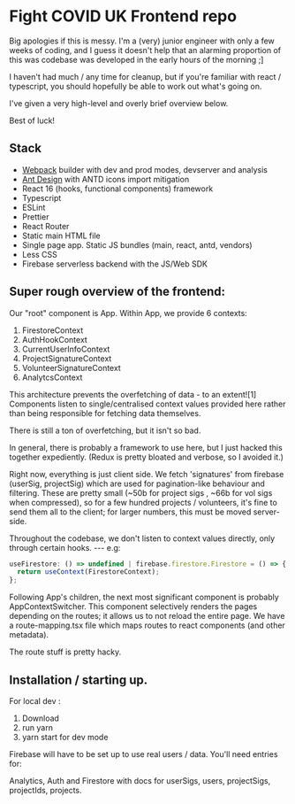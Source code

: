 # Fight COVID UK Frontend repo

Big apologies if this is messy. I'm a (very) junior engineer with only a few weeks of coding, and I guess it doesn't help that an alarming proportion of this was codebase was developed in the early hours of the morning ;]

I haven't had much / any time for cleanup, but if you're familiar with react / typescript, you should hopefully be able to work out what's going on.

I've given a very high-level and overly brief overview below.

Best of luck!

## Stack

* [Webpack](https://webpack.js.org) builder with dev and prod modes, devserver and analysis
* [Ant Design](https://ant.design) with ANTD icons import mitigation
* React 16 (hooks, functional components) framework
* Typescript
* ESLint
* Prettier
* React Router
* Static main HTML file
* Single page app. Static JS bundles (main, react, antd, vendors)
* Less CSS
* Firebase serverless backend with the JS/Web SDK


## Super rough overview of the frontend:
Our "root" component is App. Within App, we provide 6 contexts:
1. FirestoreContext
2. AuthHookContext
3. CurrentUserInfoContext
4. ProjectSignatureContext
5. VolunteerSignatureContext 
6. AnalytcsContext

This architecture prevents the overfetching of data - to an extent![1] Components listen to single/centralised context values provided 
here rather than being responsible for fetching data themselves. 

There is still a ton of overfetching, but it isn't so bad.

In general, there is probably a framework to use here, but I just hacked this together expediently. (Redux is pretty bloated and verbose, so I avoided it.)


Right now, everything is just client side. We fetch 'signatures' from firebase (userSig, projectSig) which are used for
pagination-like behaviour and filtering. These are pretty small (~50b for project sigs , ~66b for vol sigs when compressed), so
for a few hundred projects / volunteers, it's fine to send them all to the client; for larger numbers, this must be moved
server-side.

Throughout the codebase, we don't listen to context values directly, only through certain hooks.
--- e.g:
```javascript
useFirestore: () => undefined | firebase.firestore.Firestore = () => {
  return useContext(FirestoreContext);
};
```

Following App's children, the next most significant component is probably AppContextSwitcher. This component selectively renders the pages depending on the
routes; it allows us to not reload the entire page. We have a route-mapping.tsx file which maps routes to react components (and other metadata).

The route stuff is pretty hacky. 

## Installation / starting up.

For local dev :

1. Download
2. run yarn
3. yarn start for dev mode

Firebase will have to be set up to use real users / data. You'll need entries for:

Analytics, Auth and 
Firestore with docs for userSigs, users, projectSigs, projectIds, projects.
